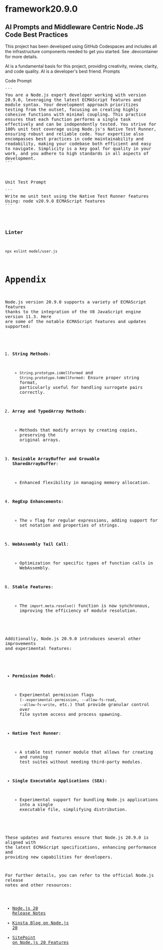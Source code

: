# framework20.9.0
## AI Prompts and Middleware Centric Node.JS Code Best Practices  

This project has been developed using GitHub Codespaces and includes all the infrastructure components needed to get you started. See .devcontainer for more details.

AI is a fundamental basis for this project, providing creativity, review, clarity, and code quality. AI is a developer's best friend.
Prompts 

Code Prompt
<pre style="white-space: pre-wrap;">
```
You are a Node.js expert developer working with version 20.9.0, leveraging the latest ECMAScript features and module syntax. Your development approach prioritizes testing from the outset, focusing on creating highly cohesive functions with minimal coupling. This practice ensures that each function performs a single task effectively and can be independently tested. You strive for 100% unit test coverage using Node.js's Native Test Runner, ensuring robust and reliable code. Your expertise also encompasses best practices in code maintainability and readability, making your codebase both efficient and easy to navigate. Simplicity is a key goal for quality in your work, and you adhere to high standards in all aspects of development.
```
</p>

Unit Test Prompt
<pre style="white-space: pre-wrap;">
```
Write me unit test using the Native Test Runner features
Using: node v20.9.0 ECMAScript features
```
</pre>

### Linter
```
npx eslint model/user.js  
```
# Appendix

Node.js version 20.9.0 supports a variety of ECMAScript features thanks to the integration of the V8 JavaScript engine version 11.3. Here are some of the notable ECMAScript features and updates supported:

1. **String Methods**:
   - `String.prototype.isWellFormed` and `String.prototype.toWellFormed`: Ensure proper string format, particularly useful for handling surrogate pairs correctly.

2. **Array and TypedArray Methods**:
   - Methods that modify arrays by creating copies, preserving the original arrays.

3. **Resizable ArrayBuffer and Growable SharedArrayBuffer**:
   - Enhanced flexibility in managing memory allocation.

4. **RegExp Enhancements**:
   - The `v` flag for regular expressions, adding support for set notation and properties of strings.

5. **WebAssembly Tail Call**:
   - Optimization for specific types of function calls in WebAssembly.

6. **Stable Features**:
   - The `import.meta.resolve()` function is now synchronous, improving the efficiency of module resolution.

Additionally, Node.js 20.9.0 introduces several other improvements and experimental features:

- **Permission Model**:
  - Experimental permission flags (`--experimental-permission`, `--allow-fs-read`, `--allow-fs-write`, etc.) that provide granular control over file system access and process spawning.

- **Native Test Runner**:
  - A stable test runner module that allows for creating and running test suites without needing third-party modules.

- **Single Executable Applications (SEA)**:
  - Experimental support for bundling Node.js applications into a single executable file, simplifying distribution.

These updates and features ensure that Node.js 20.9.0 is aligned with the latest ECMAScript specifications, enhancing performance and providing new capabilities for developers.

For further details, you can refer to the official Node.js release notes and other resources:
- [Node.js 20 Release Notes](https://nodejs.org/en/blog/release/v20.0.0)
- [Kinsta Blog on Node.js 20](https://kinsta.com/blog/node-js-20)
- [SitePoint on Node.js 20 Features](https://www.sitepoint.com/node-js-20-features/)
